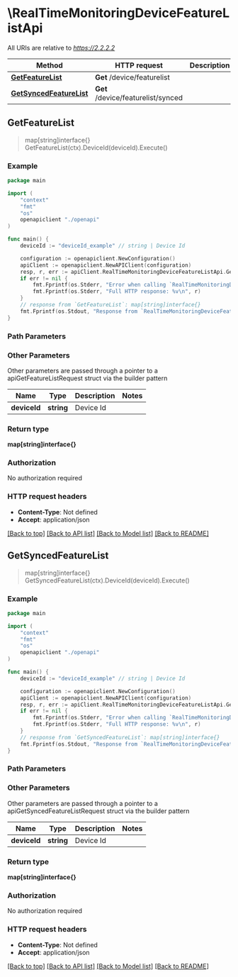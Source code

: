 # \RealTimeMonitoringDeviceFeatureListApi

All URIs are relative to *https://2.2.2.2*

Method | HTTP request | Description
------------- | ------------- | -------------
[**GetFeatureList**](RealTimeMonitoringDeviceFeatureListApi.md#GetFeatureList) | **Get** /device/featurelist | 
[**GetSyncedFeatureList**](RealTimeMonitoringDeviceFeatureListApi.md#GetSyncedFeatureList) | **Get** /device/featurelist/synced | 



## GetFeatureList

> map[string]interface{} GetFeatureList(ctx).DeviceId(deviceId).Execute()





### Example

```go
package main

import (
    "context"
    "fmt"
    "os"
    openapiclient "./openapi"
)

func main() {
    deviceId := "deviceId_example" // string | Device Id

    configuration := openapiclient.NewConfiguration()
    apiClient := openapiclient.NewAPIClient(configuration)
    resp, r, err := apiClient.RealTimeMonitoringDeviceFeatureListApi.GetFeatureList(context.Background()).DeviceId(deviceId).Execute()
    if err != nil {
        fmt.Fprintf(os.Stderr, "Error when calling `RealTimeMonitoringDeviceFeatureListApi.GetFeatureList``: %v\n", err)
        fmt.Fprintf(os.Stderr, "Full HTTP response: %v\n", r)
    }
    // response from `GetFeatureList`: map[string]interface{}
    fmt.Fprintf(os.Stdout, "Response from `RealTimeMonitoringDeviceFeatureListApi.GetFeatureList`: %v\n", resp)
}
```

### Path Parameters



### Other Parameters

Other parameters are passed through a pointer to a apiGetFeatureListRequest struct via the builder pattern


Name | Type | Description  | Notes
------------- | ------------- | ------------- | -------------
 **deviceId** | **string** | Device Id | 

### Return type

**map[string]interface{}**

### Authorization

No authorization required

### HTTP request headers

- **Content-Type**: Not defined
- **Accept**: application/json

[[Back to top]](#) [[Back to API list]](../README.md#documentation-for-api-endpoints)
[[Back to Model list]](../README.md#documentation-for-models)
[[Back to README]](../README.md)


## GetSyncedFeatureList

> map[string]interface{} GetSyncedFeatureList(ctx).DeviceId(deviceId).Execute()





### Example

```go
package main

import (
    "context"
    "fmt"
    "os"
    openapiclient "./openapi"
)

func main() {
    deviceId := "deviceId_example" // string | Device Id

    configuration := openapiclient.NewConfiguration()
    apiClient := openapiclient.NewAPIClient(configuration)
    resp, r, err := apiClient.RealTimeMonitoringDeviceFeatureListApi.GetSyncedFeatureList(context.Background()).DeviceId(deviceId).Execute()
    if err != nil {
        fmt.Fprintf(os.Stderr, "Error when calling `RealTimeMonitoringDeviceFeatureListApi.GetSyncedFeatureList``: %v\n", err)
        fmt.Fprintf(os.Stderr, "Full HTTP response: %v\n", r)
    }
    // response from `GetSyncedFeatureList`: map[string]interface{}
    fmt.Fprintf(os.Stdout, "Response from `RealTimeMonitoringDeviceFeatureListApi.GetSyncedFeatureList`: %v\n", resp)
}
```

### Path Parameters



### Other Parameters

Other parameters are passed through a pointer to a apiGetSyncedFeatureListRequest struct via the builder pattern


Name | Type | Description  | Notes
------------- | ------------- | ------------- | -------------
 **deviceId** | **string** | Device Id | 

### Return type

**map[string]interface{}**

### Authorization

No authorization required

### HTTP request headers

- **Content-Type**: Not defined
- **Accept**: application/json

[[Back to top]](#) [[Back to API list]](../README.md#documentation-for-api-endpoints)
[[Back to Model list]](../README.md#documentation-for-models)
[[Back to README]](../README.md)

